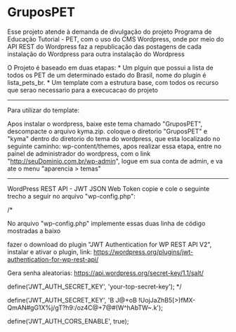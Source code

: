 
# GruposPET
Esse projeto atende à demanda de divulgação do projeto Programa de Educação Tutorial - PET, com o uso do CMS Wordpress, onde por meio do API REST do Wordpress faz a republicação das postagens de cada instalação do Wordpress para outra instalação do Wordpress

O  Projeto é baseado em duas etapas:
    * Um plguin que possui a lista de todos os PET de um determinado estado do Brasil, nome do plugin é lista_pets_br.
    * Um template com a estrutura base, com todos os recurso que serao necessario para a execucacao do projeto


______________________________________________________________________________________________________


Para utilizar do template:

Apos instalar o wordpress,
baixe este tema chamado "GruposPET",
descompacte o arquivo kyma.zip.
coloque o diretorio "GruposPET" e "kyma"
dentro do diretorio do tema do wordpress,
que esta localizado no seguinte caminho: wp-content/themes,
apos realizar essa etapa,
entre no painel de administrador do wordpress,
com o link "http://seuDominio.com.br/wp-admin",
logue em sua conta de admin,
e va ate o menu "aparencia > temas"

____________________________________________________________________________

WordPress REST API - JWT JSON Web Token
copie e cole o seguinte trecho a seguir no arquivo "wp-config.php":

/*

No arquivo "wp-config.php" implemente  essas duas linha de código mostradas a baixo

fazer o download do plugin "JWT Authentication for WP REST API V2",
instalar e ativar o plugin, link:
https://wordpress.org/plugins/jwt-authentication-for-wp-rest-api/

Gera senha aleatorias:
 https://api.wordpress.org/secret-key/1.1/salt/

define('JWT_AUTH_SECRET_KEY', 'your-top-secret-key');
*/

define('JWT_AUTH_SECRET_KEY', 'B J@+oB !UojJaZhB5[>)fMX-QmAN#gG1X%j/gT?h9:/oz4C@+7@#(W^hAbTW~.k');

define('JWT_AUTH_CORS_ENABLE', true);
